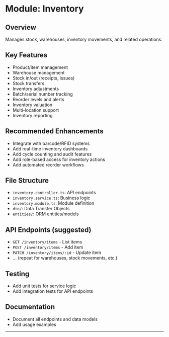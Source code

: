 # Module: Inventory

## Overview
Manages stock, warehouses, inventory movements, and related operations.

## Key Features
- Product/item management
- Warehouse management
- Stock in/out (receipts, issues)
- Stock transfers
- Inventory adjustments
- Batch/serial number tracking
- Reorder levels and alerts
- Inventory valuation
- Multi-location support
- Inventory reporting

## Recommended Enhancements
- Integrate with barcode/RFID systems
- Add real-time inventory dashboards
- Add cycle counting and audit features
- Add role-based access for inventory actions
- Add automated reorder workflows

## File Structure
- `inventory.controller.ts`: API endpoints
- `inventory.service.ts`: Business logic
- `inventory.module.ts`: Module definition
- `dto/`: Data Transfer Objects
- `entities/`: ORM entities/models

## API Endpoints (suggested)
- `GET /inventory/items` - List items
- `POST /inventory/items` - Add item
- `PATCH /inventory/items/:id` - Update item
- ... (repeat for warehouses, stock movements, etc.)

## Testing
- Add unit tests for service logic
- Add integration tests for API endpoints

## Documentation
- Document all endpoints and data models
- Add usage examples

---
